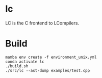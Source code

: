 # lc

LC is the C frontend to LCompilers.

# Build

    mamba env create -f environment_unix.yml
    conda activate lc
    ./build.sh
    ./src/lc --ast-dump examples/test.cpp
